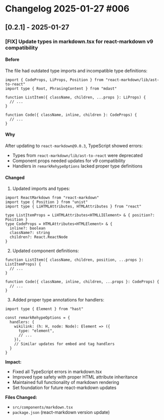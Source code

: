 # Changelog 2025-01-27 #006

## [0.2.1] - 2025-01-27

### [FIX] Update types in markdown.tsx for react-markdown v9 compatibility

#### Before
The file had outdated type imports and incompatible type definitions:
```typescript:src/components/markdown.tsx
import { CodeProps, LiProps, Position } from "react-markdown/lib/ast-to-react"
import type { Root, PhrasingContent } from "mdast"

function ListItem({ className, children, ...props }: LiProps) {
  // ...
}

function Code({ className, inline, children }: CodeProps) {
  // ...
}
```

#### Why
After updating to `react-markdown@9.0.3`, TypeScript showed errors:
- Types from `react-markdown/lib/ast-to-react` were deprecated
- Component props needed updates for v9 compatibility
- Handlers in `remarkRehypeOptions` lacked proper type definitions

#### Changed
1. Updated imports and types:
```typescript:src/components/markdown.tsx
import ReactMarkdown from "react-markdown"
import type { Position } from "unist"
import type { LiHTMLAttributes, HTMLAttributes } from "react"

type ListItemProps = LiHTMLAttributes<HTMLLIElement> & { position?: Position }
type CodeProps = HTMLAttributes<HTMLElement> & {
  inline?: boolean
  className?: string
  children?: React.ReactNode
}
```

2. Updated component definitions:
```typescript:src/components/markdown.tsx
function ListItem({ className, children, position, ...props }: ListItemProps) {
  // ...
}

function Code({ className, inline, children, ...props }: CodeProps) {
  // ...
}
```

3. Added proper type annotations for handlers:
```typescript:src/components/markdown.tsx
import type { Element } from "hast"

const remarkRehypeOptions = {
  handlers: {
    wikilink: (h: H, node: Node): Element => ({
      type: "element",
      // ...
    }),
    // Similar updates for embed and tag handlers
  }
}
```

**Impact:**
- Fixed all TypeScript errors in markdown.tsx
- Improved type safety with proper HTML attribute inheritance
- Maintained full functionality of markdown rendering
- Set foundation for future react-markdown updates

**Files Changed:**
- `src/components/markdown.tsx`
- `package.json` (react-markdown version update) 